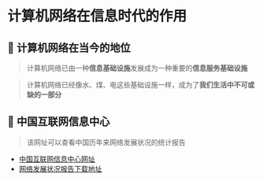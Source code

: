 # 计算机网络在信息时代的作用
## 🍉 计算机网络在当今的地位
  >计算机网络已由一种**信息基础设施**发展成为一种重要的**信息服务基础设施**

  >计算机网络已经像水、煤、电这些基础设施一样，成为了**我们生活中不可或缺的一部分**

## 📱 中国互联网信息中心
  >该网址可以查看中国历年来网络发展状况的统计报告

* [中国互联网信息中心网址](http://www.cnnic.net.cn/)
* [网络发展状况报告下载地址](http://www.cnnic.net.cn/hlwfzyj/hlwxzbg/)
